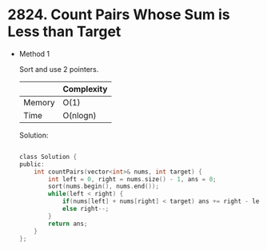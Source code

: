 # 2824. Count Pairs Whose Sum is Less than Target
- Method 1

    Sort and use 2 pointers.

    | |   Complexity  |
    | ----------- | ----------- | 
    |  Memory     | O(1) | 
    |      Time       |  O(nlogn) | 


    Solution:

    ``` h

    class Solution {
    public:
        int countPairs(vector<int>& nums, int target) {
            int left = 0, right = nums.size() - 1, ans = 0;
            sort(nums.begin(), nums.end());
            while(left < right) {
                if(nums[left] + nums[right] < target) ans += right - left++;
                else right--;
            }
            return ans;
        }
    };

    ```

<!-- - Method 2

    This is another method.

    | |   Complexity  |
    | ----------- | ----------- | 
    |  Memory     | O(n) | 
    |      Time       |  O(n) | 


    Solution:

    ``` h



    ```

- Additional Knowledge:
       
    Here are some additional knowledge.



<br> -->